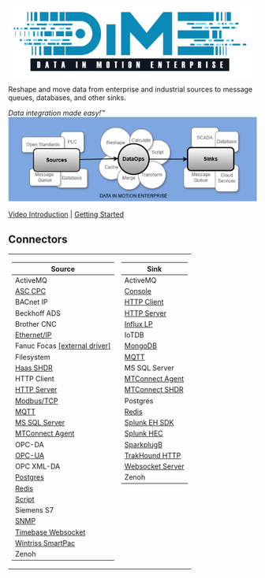 ![DIME Logo](dime_logo.png)
  
Reshape and move data from enterprise and industrial sources to message queues, databases, and other sinks.  
  
<i>Data integration made easy!</i>™  
![DIME DataOps Diagram](dime_dataops_diagram.png)

[Video Introduction](https://www.youtube.com/watch?v=P5Gc5bKdiy4) | [Getting Started](https://github.com/Ladder99/DIME/wiki/01.-Getting-Started)

## Connectors

<table><tr><td valign="top">

| Source                                                                      |
|-----------------------------------------------------------------------------|
| ActiveMQ                                                                    |
| [ASC CPC](../../wiki/04.-Connector-Reference#asc-cpc)                        |
| BACnet IP                                                                   |
| Beckhoff ADS                                                                |
| Brother CNC                                                                 |
| [Ethernet/IP](../../wiki/04.-Connector-Reference#ethernetip)                 |
| Fanuc Focas [[external driver]](https://github.com/Ladder99/fanuc-driver)   |
| Filesystem                                                                  |
| [Haas SHDR](../../wiki/04.-Connector-Reference#haas-shdr)                    |
| HTTP Client                                                                 |
| [HTTP Server](../../wiki/04.-Connector-Reference#http-server)                |
| [Modbus/TCP](../../wiki/04.-Connector-Reference#modbus-tcp)                  |
| [MQTT](../../wiki/04.-Connector-Reference#mqtt)                              |
| [MS SQL Server](../../wiki/04.-Connector-Reference#ms-sql-server)            |
| [MTConnect Agent](../../wiki/04.-Connector-Reference#mtconnect-agent)        |
| OPC-DA                                                                      |
| [OPC-UA](../../wiki/04.-Connector-Reference#opc-ua)                          |
| OPC XML-DA                                                                  |
| [Postgres](../../wiki/04.-Connector-Reference#postgres)                      |
| [Redis](../../wiki/04.-Connector-Reference#redis)                            |
| [Script](../../wiki/04.-Connector-Reference#script)                          |
| Siemens S7                                                                  |
| [SNMP](../../wiki/04.-Connector-Reference#snmp)                              |
| [Timebase Websocket](../../wiki/04.-Connector-Reference#timebase-websocket)  | 
| [Wintriss SmartPac](../../wiki/04.-Connector-Reference#wintriss-smartpac)    |
| Zenoh                                                                       |

</td><td valign="top">

| Sink                                                                    |
|-------------------------------------------------------------------------|
| ActiveMQ                                                                |
| [Console](../../wiki/04.-Connector-Reference#console)                   |
| [HTTP Client](../../wiki/04.-Connector-Reference#http-client)           |
| [HTTP Server](../../wiki/04.-Connector-Reference#http-server)           |
| [Influx LP](../../wiki/04.-Connector-Reference#influx-lp)               |
| IoTDB                                                                   |
| [MongoDB](../../wiki/04.-Connector-Reference#mongodb)                   |
| [MQTT](../../wiki/04.-Connector-Reference#mqtt)                         |
| MS SQL Server                                                           |
| [MTConnect Agent](../../wiki/04.-Connector-Reference#mtconnect-agent)   |
| [MTConnect SHDR](../../wiki/04.-Connector-Reference#mtconnect-shdr)     |
| Postgres                                                                |
| [Redis](../../wiki/04.-Connector-Reference#redis)                       |
| [Splunk EH SDK](../../wiki/04.-Connector-Reference#splunk-eh-sdk)       |
| [Splunk HEC](../../wiki/04.-Connector-Reference#splunk-hec)             |
| [SparkplugB](../../wiki/04.-Connector-Reference#sparkplugb)             |
| [TrakHound HTTP](../../wiki/04.-Connector-Reference#trakhound-http)     |
| [Websocket Server](../../wiki/04.-Connector-Reference#websocket-server) |
| Zenoh                                                                   |

</td></tr></table>
